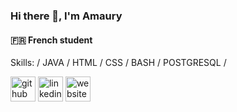 ### Hi there 👋, I'm Amaury
#### 🇫🇷 French student

Skills: / JAVA / HTML / CSS / BASH / POSTGRESQL / 



[<img src='https://cdn.jsdelivr.net/npm/simple-icons@3.0.1/icons/github.svg' alt='github' height='40'>](https://github.com/AMSTAGU)  [<img src='https://cdn.jsdelivr.net/npm/simple-icons@3.0.1/icons/linkedin.svg' alt='linkedin' height='40'>](https://www.linkedin.com/in/amaury-gau-3a5863257/)  [<img src='https://cdn.jsdelivr.net/npm/simple-icons@3.0.1/icons/icloud.svg' alt='website' height='40'>](https://amstagu.github.io/Portfolio-2023-2024/html/index.html)  

